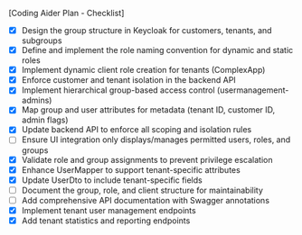 [Coding Aider Plan - Checklist]

- [x] Design the group structure in Keycloak for customers, tenants, and subgroups
- [x] Define and implement the role naming convention for dynamic and static roles
- [x] Implement dynamic client role creation for tenants (ComplexApp)
- [x] Enforce customer and tenant isolation in the backend API
- [x] Implement hierarchical group-based access control (usermanagement-admins)
- [x] Map group and user attributes for metadata (tenant ID, customer ID, admin flags)
- [x] Update backend API to enforce all scoping and isolation rules
- [ ] Ensure UI integration only displays/manages permitted users, roles, and groups
- [x] Validate role and group assignments to prevent privilege escalation
- [x] Enhance UserMapper to support tenant-specific attributes
- [x] Update UserDto to include tenant-specific fields
- [ ] Document the group, role, and client structure for maintainability
- [ ] Add comprehensive API documentation with Swagger annotations
- [x] Implement tenant user management endpoints
- [x] Add tenant statistics and reporting endpoints
